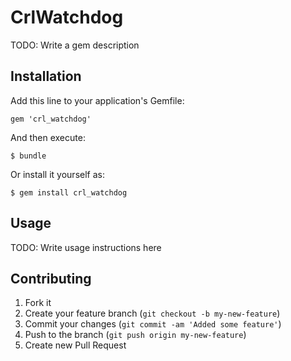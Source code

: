 # CrlWatchdog

TODO: Write a gem description

## Installation

Add this line to your application's Gemfile:

    gem 'crl_watchdog'

And then execute:

    $ bundle

Or install it yourself as:

    $ gem install crl_watchdog

## Usage

TODO: Write usage instructions here

## Contributing

1. Fork it
2. Create your feature branch (`git checkout -b my-new-feature`)
3. Commit your changes (`git commit -am 'Added some feature'`)
4. Push to the branch (`git push origin my-new-feature`)
5. Create new Pull Request
